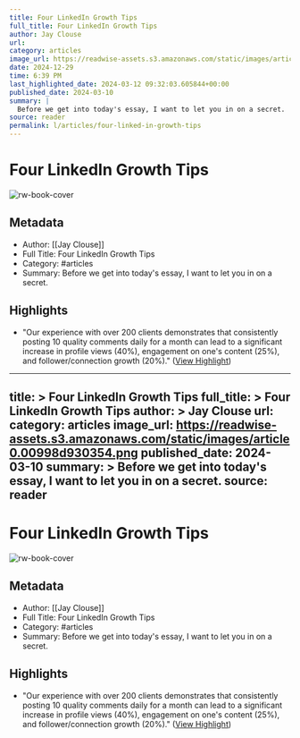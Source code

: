 ```yaml
---
title: Four LinkedIn Growth Tips
full_title: Four LinkedIn Growth Tips
author: Jay Clouse
url: 
category: articles
image_url: https://readwise-assets.s3.amazonaws.com/static/images/article0.00998d930354.png
date: 2024-12-29
time: 6:39 PM
last_highlighted_date: 2024-03-12 09:32:03.605844+00:00
published_date: 2024-03-10
summary: |
  Before we get into today's essay, I want to let you in on a secret.
source: reader
permalink: l/articles/four-linked-in-growth-tips
---
```

# Four LinkedIn Growth Tips

![rw-book-cover](https://readwise-assets.s3.amazonaws.com/static/images/article0.00998d930354.png)

## Metadata
- Author: [[Jay Clouse]]
- Full Title: Four LinkedIn Growth Tips
- Category: #articles
- Summary: Before we get into today's essay, I want to let you in on a secret.

## Highlights
- "Our experience with over 200 clients demonstrates that consistently posting 10 quality comments daily for a month can lead to a significant increase in profile views (40%), engagement on one's content (25%), and follower/connection growth (20%)." ([View Highlight](https://read.readwise.io/read/01hrs02ct62fd5w9ycj51m23nk))


---
title: >
  Four LinkedIn Growth Tips
full_title: >
  Four LinkedIn Growth Tips
author: >
  Jay Clouse
url: 
category: articles
image_url: https://readwise-assets.s3.amazonaws.com/static/images/article0.00998d930354.png
published_date: 2024-03-10
summary: >
  Before we get into today's essay, I want to let you in on a secret.
source: reader
---
# Four LinkedIn Growth Tips

![rw-book-cover](https://readwise-assets.s3.amazonaws.com/static/images/article0.00998d930354.png)

## Metadata
- Author: [[Jay Clouse]]
- Full Title: Four LinkedIn Growth Tips
- Category: #articles
- Summary: Before we get into today's essay, I want to let you in on a secret.

## Highlights
- "Our experience with over 200 clients demonstrates that consistently posting 10 quality comments daily for a month can lead to a significant increase in profile views (40%), engagement on one's content (25%), and follower/connection growth (20%)." ([View Highlight](https://read.readwise.io/read/01hrs02ct62fd5w9ycj51m23nk))


